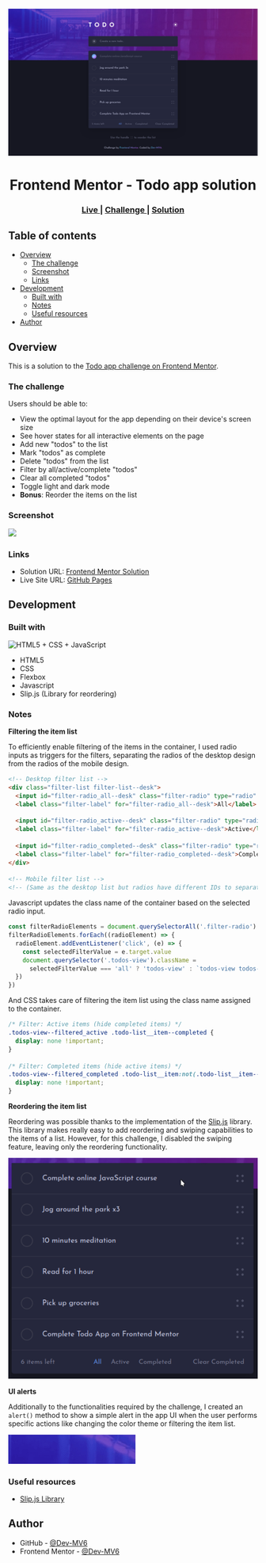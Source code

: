 ![](./screenshot_dark.png)

<h1 align="center">Frontend Mentor - Todo app solution</h1>

<div align="center">
  <h3>
    <a href="https://dev-mv6.github.io/Frontend-Mentor-Challenges/Todo%20app/">
      Live
    </a>
    <span> | </span>
    <a href="https://www.frontendmentor.io/challenges/todo-app-Su1_KokOW">
      Challenge
    </a>
   <span> | </span>
    <a href="https://www.frontendmentor.io/solutions/responsive-todo-app-with-vanilla-js-ZogZAIIVIM">
      Solution
    </a>
  </h3>
</div>

## Table of contents

- [Overview](#overview)
  - [The challenge](#the-challenge)
  - [Screenshot](#screenshot)
  - [Links](#links)
- [Development](#development)
  - [Built with](#built-with)
  - [Notes](#notes)
  - [Useful resources](#useful-resources)
- [Author](#author)

## Overview

This is a solution to the [Todo app challenge on Frontend Mentor](https://www.frontendmentor.io/challenges/todo-app-Su1_KokOW).

### The challenge

Users should be able to:

- View the optimal layout for the app depending on their device's screen size
- See hover states for all interactive elements on the page
- Add new "todos" to the list
- Mark "todos" as complete
- Delete "todos" from the list
- Filter by all/active/complete "todos"
- Clear all completed "todos"
- Toggle light and dark mode
- **Bonus**: Reorder the items on the list

### Screenshot

![](./screenshot.png)

### Links

- Solution URL: [Frontend Mentor Solution](https://www.frontendmentor.io/solutions/responsive-todo-app-with-vanilla-js-ZogZAIIVIM)
- Live Site URL: [GitHub Pages](https://dev-mv6.github.io/Frontend-Mentor-Challenges/Todo%20app/)

## Development

### Built with

<img src="https://skillicons.dev/icons?i=html,css,js" title="HTML5 + CSS + JavaScript">

<br>

- HTML5
- CSS
- Flexbox
- Javascript
- Slip.js (Library for reordering)

### Notes

**Filtering the item list**

To efficiently enable filtering of the items in the container, I used radio inputs as triggers for the filters, separating the radios of the desktop design from the radios of the mobile design.

```html
<!-- Desktop filter list -->
<div class="filter-list filter-list--desk">
  <input id="filter-radio_all--desk" class="filter-radio" type="radio" name="filter" value="all" autocomplete="off" checked />
  <label class="filter-label" for="filter-radio_all--desk">All</label>

  <input id="filter-radio_active--desk" class="filter-radio" type="radio" name="filter" value="active" autocomplete="off" />
  <label class="filter-label" for="filter-radio_active--desk">Active</label>

  <input id="filter-radio_completed--desk" class="filter-radio" type="radio" name="filter" value="completed" autocomplete="off" />
  <label class="filter-label" for="filter-radio_completed--desk">Completed</label>
</div>

<!-- Mobile filter list -->
<!-- (Same as the desktop list but radios have different IDs to separate them from the ones of the desktop design, since they belong to different radio groups) -->
```

Javascript updates the class name of the container based on the selected radio input.

```javascript
const filterRadioElements = document.querySelectorAll('.filter-radio') // Get all filter radio inputs
filterRadioElements.forEach((radioElement) => {
  radioElement.addEventListener('click', (e) => {
    const selectedFilterValue = e.target.value
    document.querySelector('.todos-view').className =
      selectedFilterValue === 'all' ? 'todos-view' : `todos-view todos-view--filtered todos-view--filtered_${selectedFilterValue}`
  })
})
```

And CSS takes care of filtering the item list using the class name assigned to the container.

```css
/* Filter: Active items (hide completed items) */
.todos-view--filtered_active .todo-list__item--completed {
  display: none !important;
}

/* Filter: Completed items (hide active items) */
.todos-view--filtered_completed .todo-list__item:not(.todo-list__item--completed) {
  display: none !important;
}
```

**Reordering the item list**

Reordering was possible thanks to the implementation of the [Slip.js](https://github.com/kornelski/slip) library. This library makes really easy to add reordering and swiping capabilities to the items of a list. However, for this challenge, I disabled the swiping feature, leaving only the reordering functionality.

![](./reordering.gif)

**UI alerts**

Additionally to the functionalities required by the challenge, I created an `alert()` method to show a simple alert in the app UI when the user performs specific actions like changing the color theme or filtering the item list.

![](./alert.gif)

### Useful resources

- [Slip.js Library](https://github.com/kornelski/slip)

## Author

- GitHub - [@Dev-MV6](https://github.com/Dev-MV6)
- Frontend Mentor - [@Dev-MV6](https://www.frontendmentor.io/profile/Dev-MV6)
